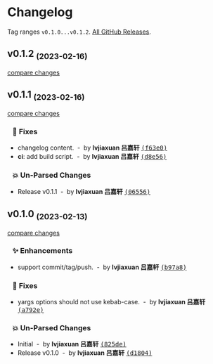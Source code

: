 # Changelog

Tag ranges `v0.1.0...v0.1.2`. [All GitHub Releases](https://github.com/lvjiaxuan/release/releases).

## v0.1.2 <sub>(2023-02-16)</sub>
[compare changes](https://github.com/lvjiaxuan/release/compare/v0.1.1...main)

## v0.1.1 <sub>(2023-02-16)</sub>
[compare changes](https://github.com/lvjiaxuan/release/compare/v0.1.0...v0.1.1)

### &nbsp;&nbsp;&nbsp;🐛 Fixes

- changelog content. &nbsp;-&nbsp; by **lvjiaxuan 吕嘉轩** [<samp>(f63e0)</samp>](https://github.com/lvjiaxuan/release/commit/f63e06c)
- **ci**: add build script. &nbsp;-&nbsp; by **lvjiaxuan 吕嘉轩** [<samp>(d8e56)</samp>](https://github.com/lvjiaxuan/release/commit/d8e56c4)

### &nbsp;&nbsp;&nbsp;💥 Un-Parsed Changes

- Release v0.1.1 &nbsp;-&nbsp; by **lvjiaxuan 吕嘉轩** [<samp>(06556)</samp>](https://github.com/lvjiaxuan/release/commit/06556f5)

## v0.1.0 <sub>(2023-02-13)</sub>
[compare changes](https://github.com/lvjiaxuan/release/compare/...v0.1.0)

### &nbsp;&nbsp;&nbsp;✨ Enhancements

- support commit/tag/push. &nbsp;-&nbsp; by **lvjiaxuan 吕嘉轩** [<samp>(b97a8)</samp>](https://github.com/lvjiaxuan/release/commit/b97a8df)

### &nbsp;&nbsp;&nbsp;🐛 Fixes

- yargs options should not use kebab-case. &nbsp;-&nbsp; by **lvjiaxuan 吕嘉轩** [<samp>(a792e)</samp>](https://github.com/lvjiaxuan/release/commit/a792eed)

### &nbsp;&nbsp;&nbsp;💥 Un-Parsed Changes

- Initial &nbsp;-&nbsp; by **lvjiaxuan 吕嘉轩** [<samp>(825de)</samp>](https://github.com/lvjiaxuan/release/commit/825dea1)
- Release v0.1.0 &nbsp;-&nbsp; by **lvjiaxuan 吕嘉轩** [<samp>(d1804)</samp>](https://github.com/lvjiaxuan/release/commit/d1804e3)
